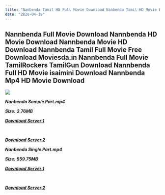 ```yaml
---
title: "Nanbenda Tamil HD Full Movie Download Nanbenda Tamil HD Movie Download"
date: "2020-04-19"
---
```


## Nannbenda Full Movie Download Nannbenda HD Movie Download Nannbenda Movie HD Download Nannbenda Tamil Full Movie Free Download Moviesda.in Nannbenda Full Movie TamilRockers TamilGun Download Nannbenda Full HD Movie isaimini Download Nannbenda Mp4 HD Movie Download

![](https://images.moviebuff.com/9a7272e1-1003-4f00-9032-65ff16b17ce1?w=1000)

**_Nanbenda Sample Part.mp4_**

**_Size:_** **_3.76MB_**  

**_[Download Server 1](http://s1.uptofiles.net//files/Tamil{300377c8a1a3ba2999b4bbe3381b1ea1a812b0b70d21946c68d529294a5c2999}202015{300377c8a1a3ba2999b4bbe3381b1ea1a812b0b70d21946c68d529294a5c2999}20Movies/Nannbenda{300377c8a1a3ba2999b4bbe3381b1ea1a812b0b70d21946c68d529294a5c2999}20(2015)/Nannbenda{300377c8a1a3ba2999b4bbe3381b1ea1a812b0b70d21946c68d529294a5c2999}20(640x360)/Nannbenda{300377c8a1a3ba2999b4bbe3381b1ea1a812b0b70d21946c68d529294a5c2999}20HD{300377c8a1a3ba2999b4bbe3381b1ea1a812b0b70d21946c68d529294a5c2999}20Sample.mp4)_**

**_[  
](http://s1.uptofiles.net//files/Tamil{300377c8a1a3ba2999b4bbe3381b1ea1a812b0b70d21946c68d529294a5c2999}202015{300377c8a1a3ba2999b4bbe3381b1ea1a812b0b70d21946c68d529294a5c2999}20Movies/Nannbenda{300377c8a1a3ba2999b4bbe3381b1ea1a812b0b70d21946c68d529294a5c2999}20(2015)/Nannbenda{300377c8a1a3ba2999b4bbe3381b1ea1a812b0b70d21946c68d529294a5c2999}20(640x360)/Nannbenda{300377c8a1a3ba2999b4bbe3381b1ea1a812b0b70d21946c68d529294a5c2999}20HD{300377c8a1a3ba2999b4bbe3381b1ea1a812b0b70d21946c68d529294a5c2999}20Sample.mp4)_**

**_[Download Server 2](http://s1.uptofiles.net//files/Tamil{300377c8a1a3ba2999b4bbe3381b1ea1a812b0b70d21946c68d529294a5c2999}202015{300377c8a1a3ba2999b4bbe3381b1ea1a812b0b70d21946c68d529294a5c2999}20Movies/Nannbenda{300377c8a1a3ba2999b4bbe3381b1ea1a812b0b70d21946c68d529294a5c2999}20(2015)/Nannbenda{300377c8a1a3ba2999b4bbe3381b1ea1a812b0b70d21946c68d529294a5c2999}20(640x360)/Nannbenda{300377c8a1a3ba2999b4bbe3381b1ea1a812b0b70d21946c68d529294a5c2999}20HD{300377c8a1a3ba2999b4bbe3381b1ea1a812b0b70d21946c68d529294a5c2999}20Sample.mp4)_**

**_Nanbenda Single Part.mp4_**

**_Size:_** **_559.75MB_**  

**_[Download Server 1](http://s1.uptofiles.net//files/Tamil{300377c8a1a3ba2999b4bbe3381b1ea1a812b0b70d21946c68d529294a5c2999}202015{300377c8a1a3ba2999b4bbe3381b1ea1a812b0b70d21946c68d529294a5c2999}20Movies/Nannbenda{300377c8a1a3ba2999b4bbe3381b1ea1a812b0b70d21946c68d529294a5c2999}20(2015)/Nannbenda{300377c8a1a3ba2999b4bbe3381b1ea1a812b0b70d21946c68d529294a5c2999}20(640x360)/Nannbenda{300377c8a1a3ba2999b4bbe3381b1ea1a812b0b70d21946c68d529294a5c2999}20HD.mp4)_**

**_[  
](http://s1.uptofiles.net//files/Tamil{300377c8a1a3ba2999b4bbe3381b1ea1a812b0b70d21946c68d529294a5c2999}202015{300377c8a1a3ba2999b4bbe3381b1ea1a812b0b70d21946c68d529294a5c2999}20Movies/Nannbenda{300377c8a1a3ba2999b4bbe3381b1ea1a812b0b70d21946c68d529294a5c2999}20(2015)/Nannbenda{300377c8a1a3ba2999b4bbe3381b1ea1a812b0b70d21946c68d529294a5c2999}20(640x360)/Nannbenda{300377c8a1a3ba2999b4bbe3381b1ea1a812b0b70d21946c68d529294a5c2999}20HD.mp4)_**

**_[Download Server 2](http://s1.uptofiles.net//files/Tamil{300377c8a1a3ba2999b4bbe3381b1ea1a812b0b70d21946c68d529294a5c2999}202015{300377c8a1a3ba2999b4bbe3381b1ea1a812b0b70d21946c68d529294a5c2999}20Movies/Nannbenda{300377c8a1a3ba2999b4bbe3381b1ea1a812b0b70d21946c68d529294a5c2999}20(2015)/Nannbenda{300377c8a1a3ba2999b4bbe3381b1ea1a812b0b70d21946c68d529294a5c2999}20(640x360)/Nannbenda{300377c8a1a3ba2999b4bbe3381b1ea1a812b0b70d21946c68d529294a5c2999}20HD.mp4)_**
